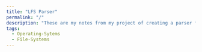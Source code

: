```yaml
---
title: "LFS Parser"
permalink: "/"
description: "These are my notes from my project of creating a parser for the Log Structured file system."
tags:
  - Operating-Sytems
  - File-Systems
---
```

